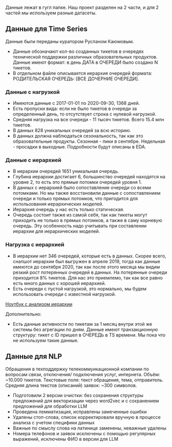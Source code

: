 Данные лежат в гугл папке.
Наш проект разделен на 2 части, и для 2 частей мы используем разные датасеты.

## Данные для Time Series

Данные были переданы куратором Русланом Каюмовым.

- Данные обозначают кол-во созданных тикетов в очередях технической поддержки различных образовательных продуктов. Данные имеют формат: в день ДАТА в ОЧЕРЕДИ было создано N тикетов.
- В отдельном файле описывается иерархия очередей формата: РОДИТЕЛЬСКАЯ ОЧЕРЕДЬ: [ВСЕ ДОЧЕРНИЕ ОЧЕРЕДИ].

### Данные с нагрузкой

- Имеются данные с 2017-01-01 по 2020-09-30, 1368 дней.
- Есть пропуски вида: если не было тикетов в очереди за определенный день, то отсутствует строка с нулевой нагрузкой.
- Средняя нагрузка на все очереди - 11 тысяч тикетов. Всего 15.4 млн тикетов.
- В данных 828 уникальных очередей за всю историю.
- В данных должна наблюдаться сезональность, так как это образовательные продукты. Сезонная - пики в сентябре. Недельная - просадки в выходные. Подробности будут описаны в EDA.

### Данные с иерархией

- В иерархии очередей 1651 уникальная очередь.
- Глубина иерархии достигает 6, большинство очередей находятся на уровне 2, то есть это прямые потомки очередей уровня 1.
- В данных с иерархией было сопоставление очереди со всеми потомками. Но мы также восстановили данные с сопоставлением очереди и только прямых потомков, что пригодится для использования иерархических моделей.
- Иерархия очередь у нас есть только статическая.
- Очередь состоит также из самой себя, так как тикеты могут приходить не только в прямых потомков, а также в саму корневую очередь. Эту особенность надо учитывать при составлении иерархии для иерархических моделей.

### Нагрузка с иерархией

- В иерархии нет 346 очередей, которые есть в данных. Скорее всего, снапшот иерархии был выгружен в апреле 2019, тогда как данные имеются до сентября 2020, так как после этого месяца мы видим резкий рост потерянных очередей в данных. На потерянные очереди приходится 8% тикетов. Для нас это приемлемо, так как все равно есть много данных с хорошей иерархией.
- Есть очереди с пустой нагрузкой, это нормально, мы будем использовать очереди с известной нагрузкой.

[Ноутбук с анализом иерархии](./notebooks/TS/hierarchy_analysis.ipynb)

Дополнительно:
- Есть данные активности по тикетам за 1 месяц внутри этой же системы без агрегации по дням. Данные имеют транзакционную структуру: тикет с ID пришел в ОЧЕРЕДЬ в TS времени. Мы пока что не используем такие данные.

## Данные для NLP
Обращения в техподдержку телекоммуикационной компании по вопросам связи, отключения/ подключения услуг, интернета. 
Объём: ~10.000 тикетов. Текстовые поля: текст обращения, тема, отправитель. 
Средняя длина текстов (описаний) заявок: ~300 символов.

- Подготовили 2 версии очистки: без сохранения структуры предложений для векторизации через word2vec и с сохранением предложений для обработки LLM
- Проведена лемматизация, исправлены замеченные ошибки
- Удалены стоп-слова, список корректировали вручную в процессе анализа с учетом специфики данных
- Важные по смыслу слова на латинице заменены, неважные удалены
- Номера телефонов и заявок исключены с помощью регулярных выражений, исключены ФИО в версии для LLM
